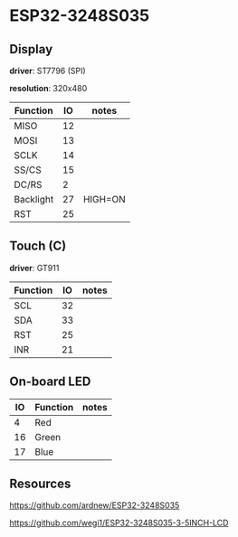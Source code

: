 # ESP32-3248S035

## Display

**driver**: ST7796 (SPI)

**resolution**: 320x480

| Function  | IO  | notes   |
| --------- | --- | ------- |
| MISO      | 12  |
| MOSI      | 13  |
| SCLK      | 14  |
| SS/CS     | 15  |
| DC/RS     | 2   |
| Backlight | 27  | HIGH=ON |
| RST       | 25  |

## Touch (C)

**driver**: GT911

| Function | IO  | notes |
| -------- | --- | ----- |
| SCL      | 32  |
| SDA      | 33  |
| RST      | 25  |
| INR      | 21  |

## On-board LED

| IO  | Function | notes |
| --- | -------- | ----- |
| 4   | Red      |
| 16  | Green    |
| 17  | Blue     |

## Resources

https://github.com/ardnew/ESP32-3248S035

https://github.com/wegi1/ESP32-3248S035-3-5INCH-LCD
